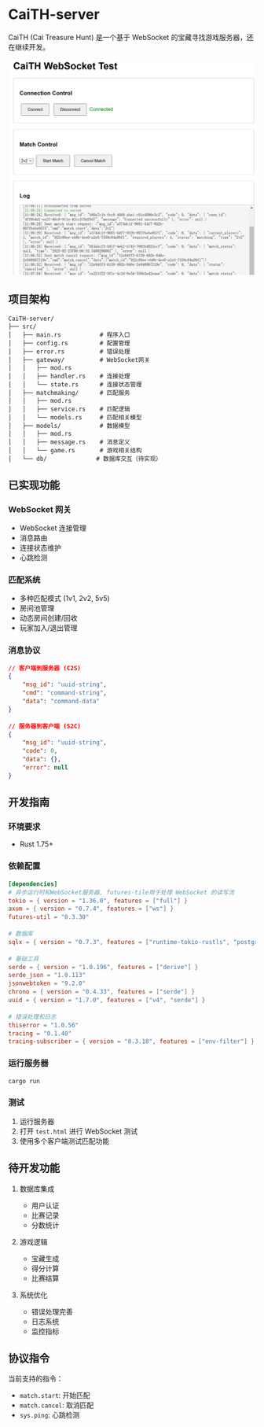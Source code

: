 # CaiTH-server
CaiTH (Cai Treasure Hunt) 是一个基于 WebSocket 的宝藏寻找游戏服务器，还在继续开发。

![serverTest](assets/serverTest.png)

## 项目架构

```
CaiTH-server/
├── src/
│   ├── main.rs           # 程序入口
│   ├── config.rs         # 配置管理
│   ├── error.rs          # 错误处理
│   ├── gateway/          # WebSocket网关
│   │   ├── mod.rs
│   │   ├── handler.rs    # 连接处理
│   │   └── state.rs      # 连接状态管理
│   ├── matchmaking/      # 匹配服务
│   │   ├── mod.rs
│   │   ├── service.rs    # 匹配逻辑
│   │   └── models.rs     # 匹配相关模型
│   ├── models/           # 数据模型
│   │   ├── mod.rs
│   │   ├── message.rs    # 消息定义
│   │   └── game.rs       # 游戏相关结构
│   └── db/              # 数据库交互（待实现）
```

## 已实现功能

### WebSocket 网关
- WebSocket 连接管理
- 消息路由
- 连接状态维护
- 心跳检测

### 匹配系统
- 多种匹配模式 (1v1, 2v2, 5v5)
- 房间池管理
- 动态房间创建/回收
- 玩家加入/退出管理

### 消息协议
```json
// 客户端到服务器 (C2S)
{
    "msg_id": "uuid-string",
    "cmd": "command-string",
    "data": "command-data"
}

// 服务器到客户端 (S2C)
{
    "msg_id": "uuid-string",
    "code": 0,
    "data": {},
    "error": null
}
```

## 开发指南

### 环境要求
- Rust 1.75+

### 依赖配置
```toml
[dependencies]
# 异步运行时和WebSocket服务器, futures-tile用于处理 WebSocket 的读写流
tokio = { version = "1.36.0", features = ["full"] }
axum = { version = "0.7.4", features = ["ws"] }
futures-util = "0.3.30"

# 数据库
sqlx = { version = "0.7.3", features = ["runtime-tokio-rustls", "postgres", "uuid"] }

# 基础工具
serde = { version = "1.0.196", features = ["derive"] }
serde_json = "1.0.113"
jsonwebtoken = "9.2.0"
chrono = { version = "0.4.33", features = ["serde"] }
uuid = { version = "1.7.0", features = ["v4", "serde"] }

# 错误处理和日志
thiserror = "1.0.56"
tracing = "0.1.40"
tracing-subscriber = { version = "0.3.18", features = ["env-filter"] }
```

### 运行服务器
```bash
cargo run
```

### 测试
1. 运行服务器
2. 打开 `test.html` 进行 WebSocket 测试
3. 使用多个客户端测试匹配功能

## 待开发功能
1. 数据库集成
   - 用户认证
   - 比赛记录
   - 分数统计

2. 游戏逻辑
   - 宝藏生成
   - 得分计算
   - 比赛结算

3. 系统优化
   - 错误处理完善
   - 日志系统
   - 监控指标

## 协议指令
当前支持的指令：
- `match.start`: 开始匹配
- `match.cancel`: 取消匹配
- `sys.ping`: 心跳检测